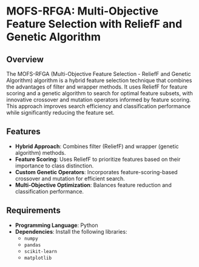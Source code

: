 # MOFS-RFGA: Multi-Objective Feature Selection with ReliefF and Genetic Algorithm

## Overview
The MOFS-RFGA (Multi-Objective Feature Selection - ReliefF and Genetic Algorithm) algorithm is a hybrid feature selection technique that combines the advantages of filter and wrapper methods. It uses ReliefF for feature scoring and a genetic algorithm to search for optimal feature subsets, with innovative crossover and mutation operators informed by feature scoring. This approach improves search efficiency and classification performance while significantly reducing the feature set.

## Features
- **Hybrid Approach**: Combines filter (ReliefF) and wrapper (genetic algorithm) methods.
- **Feature Scoring**: Uses ReliefF to prioritize features based on their importance to class distinction.
- **Custom Genetic Operators**: Incorporates feature-scoring-based crossover and mutation for efficient search.
- **Multi-Objective Optimization**: Balances feature reduction and classification performance.

## Requirements
- **Programming Language**: Python
- **Dependencies**: Install the following libraries:
  - `numpy`
  - `pandas`
  - `scikit-learn`
  - `matplotlib`


